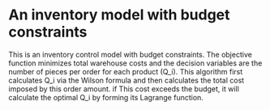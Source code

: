 # An inventory model with budget constraints
This is an inventory control model with budget constraints. The objective function minimizes total warehouse costs and the decision variables are the number of pieces per order for each product (Q_i). This algorithm first calculates Q_i via the Wilson formula and then calculates the total cost imposed by this order amount. if This cost exceeds the budget, it will calculate the optimal Q_i by forming its Lagrange function.
 
